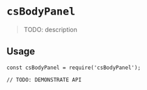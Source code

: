 # `csBodyPanel`

> TODO: description

## Usage

```
const csBodyPanel = require('csBodyPanel');

// TODO: DEMONSTRATE API
```
